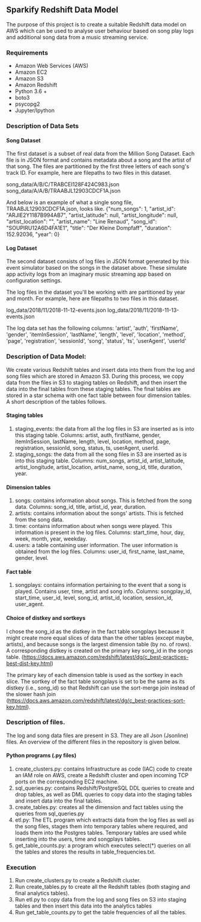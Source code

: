 ## Sparkify Redshift Data Model

The purpose of this project is to create a suitable Redshift data model on AWS which can be used to analyse user behaviour based on song play logs and additional song data from a music streaming service. 

### Requirements

* Amazon Web Services (AWS)
* Amazon EC2
* Amazon S3
* Amazon Redshift
* Python 3.6 + 
* boto3
* psycopg2
* Jupyter/Ipython

### Description of Data Sets

#### Song Dataset

The first dataset is a subset of real data from the Million Song Dataset. Each file is in JSON format and contains metadata about a song and the artist of that song. The files are partitioned by the first three letters of each song's track ID. For example, here are filepaths to two files in this dataset.

song_data/A/B/C/TRABCEI128F424C983.json
song_data/A/A/B/TRAABJL12903CDCF1A.json

And below is an example of what a single song file, TRAABJL12903CDCF1A.json, looks like.
{"num_songs": 1, "artist_id": "ARJIE2Y1187B994AB7", "artist_latitude": null, "artist_longitude": null, "artist_location": "", "artist_name": "Line Renaud", "song_id": "SOUPIRU12A6D4FA1E1", "title": "Der Kleine Dompfaff", "duration": 152.92036, "year": 0}

#### Log Dataset

The second dataset consists of log files in JSON format generated by this event simulator based on the songs in the dataset above. These simulate app activity logs from an imaginary music streaming app based on configuration settings.

The log files in the dataset you'll be working with are partitioned by year and month. For example, here are filepaths to two files in this dataset.

log_data/2018/11/2018-11-12-events.json
log_data/2018/11/2018-11-13-events.json

The log data set has the following columns:
'artist',  'auth',  'firstName',  'gender',  'itemInSession',  'lastName',  'length',  'level',  'location',  'method',  'page',  'registration',  'sessionId',  'song',  'status',  'ts',  'userAgent',  'userId'

### Description of Data Model:
We create various Redshift tables and insert data into them from the log and song files which are stored in Amazon S3. During this process, we copy data from the files in S3 to staging tables on Redshift, and then insert the data into the final tables from these staging tables. The final tables are stored in a star schema with one fact table between four dimension tables. A short description of the tables follows.

#### Staging tables
1. staging_events: the data from all the log files in S3 are inserted as is into this staging table. Columns: artist, auth, firstName, gender, itemInSession, lastName, length, level, location, method,  page, registration, sessionId, song, status, ts, userAgent, userId.
2. staging_songs: the data from all the song files in S3 are inserted as is into this staging table. Columns: num_songs, artist_id, artist_latitude, artist_longitude, artist_location, artist_name, song_id, title, duration, year.

#### Dimension tables
1. songs: contains information about songs. This is fetched from the song data. Columns: song_id, title, artist_id, year, duration.
2. artists: contains information about the songs' artists. This is fetched from the song data.
3. time: contains information about when songs were played. This information is present in the log files. Columns: start_time, hour, day, week, month, year, weekday.
4. users: a table containing user information. The user information is obtained from the log files. Columns: user_id, first_name, last_name, gender, level.

#### Fact table
1. songplays: contains information pertaining to the event that a song is played. Contains user, time, artist and song info. Columns: songplay_id, start_time, user_id, level, song_id, artist_id, location, session_id, user_agent.

#### Choice of distkey and sortkeys

I chose the song_id as the distkey in the fact table songplays because it might create more equal slices of data than the other tables (except maybe, artists), and because songs is the largest dimension table (by no. of rows). A corresponding distkey is created on the primary key song_id in the songs table. (https://docs.aws.amazon.com/redshift/latest/dg/c_best-practices-best-dist-key.html)

The primary key of each dimension table is used as the sortkey in each slice. The sortkey of the fact table songplays is set to be the same as its distkey (i.e., song_id) so that Redshift can use the sort-merge join instead of the slower hash join (https://docs.aws.amazon.com/redshift/latest/dg/c_best-practices-sort-key.html). 

### Description of files.
The log and song data files are present in S3. They are all Json (Jsonline) files. An overview of the different files in the repository is given below. 

#### Python programs (.py files)
1. create_clusters.py: contains Infrastructure as code (IAC) code to create an IAM role on AWS, create a Redshift cluster and open incoming TCP ports on the corresponding EC2 machine.
2. sql_queries.py: contains Redshift/PostgreSQL DDL queries to create and drop tables, as well as DML queries to copy data into the staging tables and insert data into the final tables. 
3. create_tables.py: creates all the dimension and fact tables using the queries from sql_queries.py
4. etl.py: The ETL program which extracts data from the log files as well as the song files, stages them into temporary tables where required, and loads them into the Postgres tables. Temporary tables are used while inserting into the users, time and songplays tables.
5. get_table_counts.py: a program which executes select(*) queries on all the tables and stores the results in table_frequencies.txt.

### Execution
1. Run create_clusters.py to create a Redshift cluster.
1. Run create_tables.py to create all the Redshift tables (both staging and final analytics tables).
2. Run etl.py to copy data from the log and song files on S3 into staging tables and then insert this data into the analytics tables 
3. Run get_table_counts.py to get the table frequencies of all the tables.

